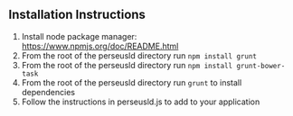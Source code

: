 ## Installation Instructions

1. Install node package manager: https://www.npmjs.org/doc/README.html
2. From the root of the perseusld directory run `npm install grunt`
3. From the root of the perseusld directory run `npm install grunt-bower-task`
4. From the root of the perseusld directory run `grunt` to install dependencies
5. Follow the instructions in perseusld.js to add to your application
